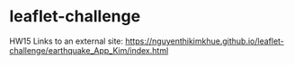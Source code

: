 # leaflet-challenge
HW15
Links to an external site:
https://nguyenthikimkhue.github.io/leaflet-challenge/earthquake_App_Kim/index.html
